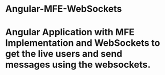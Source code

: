 
# Angular-MFE-WebSockets
Angular Application with MFE Implementation and WebSockets to get the live users and send messages using the websockets.
=======
